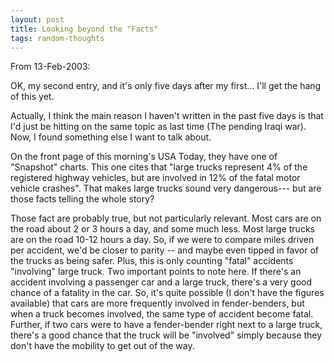 ```yaml
---
layout: post
title: Looking beyond the "Facts"
tags: random-thoughts
---
```

From 13-Feb-2003:

OK, my second entry, and it's only five days after my first... I'll get the hang of this yet.

Actually, I think the main reason I haven't written in the past five days is that I'd just be hitting on the same topic as last time (The pending Iraqi war).  Now, I found something else I want to talk about.

On the front page of this morning's USA Today, they have one of "Snapshot" charts.  This one cites that "large trucks represent 4% of the registered highway vehicles, but are involved in 12% of the fatal motor vehicle crashes".  That makes large trucks sound very dangerous--- but are those facts telling the whole story?

Those fact are probably true, but not particularly relevant.  Most cars are on the road about 2 or 3 hours a day, and some much less.  Most large trucks are on the road 10-12 hours a day. So, if we were to compare miles driven per accident, we'd be closer to parity -- and maybe even tipped in favor of the trucks as being safer.  Plus, this is only counting "fatal" accidents "involving" large truck.  Two important points to note here.  If there's an accident involving a passenger car and a large truck, there's a very good chance of a fatality in the car. So, it's quite possible (I don't have the figures available) that cars are more frequently involved in fender-benders, but when a truck becomes involved, the same type of accident become fatal.  Further, if two cars were to have a fender-bender right next to a large truck, there's a good chance that the truck will be "involved" simply because they don't have the mobility to get out of the way.
